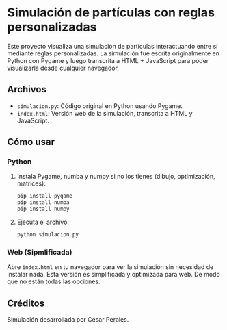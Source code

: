 # Simulación de partículas con reglas personalizadas

Este proyecto visualiza una simulación de partículas interactuando entre sí mediante reglas personalizadas. La simulación fue escrita originalmente en Python con Pygame y luego transcrita a HTML + JavaScript para poder visualizarla desde cualquier navegador.

## Archivos

- `simulacion.py`: Código original en Python usando Pygame.
- `index.html`: Versión web de la simulación, transcrita a HTML y JavaScript.



## Cómo usar

### Python
1. Instala Pygame, numba y numpy si no los tienes (dibujo, optimización, matrices):
   ```bash
   pip install pygame
   pip install numba
   pip install numpy
   ```

2. Ejecuta el archivo:

   ```bash
   python simulacion.py
   ```

### Web (Sipmlificada)

Abre `index.html` en tu navegador para ver la simulación sin necesidad de instalar nada. Esta versión es simplificada y optimizada para web. De modo que no están todas las opciones.

## Créditos

Simulación desarrollada por César Perales.
